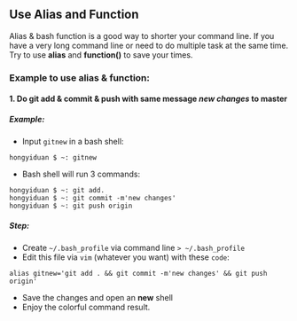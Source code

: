 ## Use Alias and Function 
Alias & bash function is a good way to shorter your command line. If you have a very long command line or need to do multiple task at the same time. Try to use __alias__ and __function()__ to save your times.

### Example to use alias & function: 
#### 1. Do __git__ add & commit & push with same message _new changes_ to __master__
##### Example:
* Input `gitnew` in a bash shell: 
```
hongyiduan $ ~: gitnew
```

* Bash shell will run 3 commands:
```
hongyiduan $ ~: git add.
hongyiduan $ ~: git commit -m'new changes'
hongyiduan $ ~: git push origin
```

##### Step:
* Create `~/.bash_profile` via command line `> ~/.bash_profile`
* Edit this file via `vim` (whatever you want) with these `code`:
```
alias gitnew='git add . && git commit -m'new changes' && git push origin'
```
* Save the changes and open an __new__ shell
* Enjoy the colorful command result.